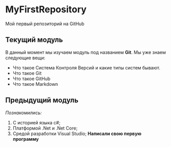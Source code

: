 # MyFirstRepository
Мой первый репозиторий на GitHub
## Текущий модуль
В данный момент мы изучаем модуль под названием **Git**.
Мы уже знаем следующие вещи:
* Что такое Система Контроля Версий и какие типы систем бывают.
* Что такое Git
* Что такое GitHub
* Что такое Markdown
## Предыдущий модуль
*Познакомились:*
1. С историей языка c#;
2. Платформой .Net и .Net Core;
3. Средой разработки Visual Studio;
**Написали свою первую программу**
